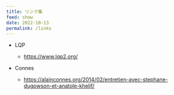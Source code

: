 ```yaml
---
title: リンク集
feed: show
date: 2022-10-13
permalink: /links
---
```


- LQP
	- https://www.lqp2.org/


- Connes
	- https://alainconnes.org/2014/02/entretien-avec-stephane-dugowson-et-anatole-khelif/